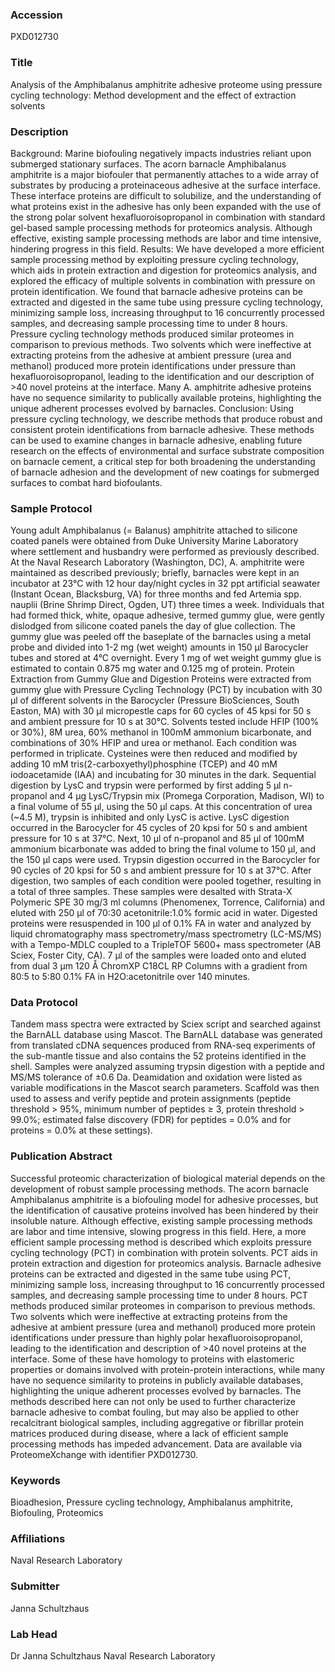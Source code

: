 ### Accession
PXD012730

### Title
Analysis of the Amphibalanus amphitrite adhesive proteome using pressure cycling technology: Method development and the effect of extraction solvents

### Description
Background: Marine biofouling negatively impacts industries reliant upon submerged stationary surfaces. The acorn barnacle Amphibalanus amphitrite is a major biofouler that permanently attaches to a wide array of substrates by producing a proteinaceous adhesive at the surface interface. These interface proteins are difficult to solubilize, and the understanding of what proteins exist in the adhesive has only been expanded with the use of the strong polar solvent hexafluoroisopropanol in combination with standard gel-based sample processing methods for proteomics analysis. Although effective, existing sample processing methods are labor and time intensive, hindering progress in this field.  Results: We have developed a more efficient sample processing method by exploiting pressure cycling technology, which aids in protein extraction and digestion for proteomics analysis, and explored the efficacy of multiple solvents in combination with pressure on protein identification. We found that barnacle adhesive proteins can be extracted and digested in the same tube using pressure cycling technology, minimizing sample loss, increasing throughput to 16 concurrently processed samples, and decreasing sample processing time to under 8 hours. Pressure cycling technology methods produced similar proteomes in comparison to previous methods. Two solvents which were ineffective at extracting proteins from the adhesive at ambient pressure (urea and methanol) produced more protein identifications under pressure than hexafluoroisopropanol, leading to the identification and our description of >40 novel proteins at the interface. Many A. amphitrite adhesive proteins have no sequence similarity to publically available proteins, highlighting the unique adherent processes evolved by barnacles.  Conclusion: Using pressure cycling technology, we describe methods that produce robust and consistent protein identifications from barnacle adhesive. These methods can be used to examine changes in barnacle adhesive, enabling future research on the effects of environmental and surface substrate composition on barnacle cement, a critical step for both broadening the understanding of barnacle adhesion and the development of new coatings for submerged surfaces to combat hard biofoulants.

### Sample Protocol
Young adult Amphibalanus (= Balanus) amphitrite attached to silicone coated panels were obtained from Duke University Marine Laboratory where settlement and husbandry were performed as previously described. At the Naval Research Laboratory (Washington, DC), A. amphitrite were maintained as described previously; briefly, barnacles were kept in an incubator at 23°C with 12 hour day/night cycles in 32 ppt artificial seawater (Instant Ocean, Blacksburg, VA) for three months and fed Artemia spp. nauplii (Brine Shrimp Direct, Ogden, UT) three times a week.  Individuals that had formed thick, white, opaque adhesive, termed gummy glue, were gently dislodged from silicone coated panels the day of glue collection. The gummy glue was peeled off the baseplate of the barnacles using a metal probe and divided into 1-2 mg (wet weight) amounts in 150 µl Barocycler tubes and stored at 4°C overnight. Every 1 mg of wet weight gummy glue is estimated to contain 0.875 mg water and 0.125 mg of protein.  Protein Extraction from Gummy Glue and Digestion  Proteins were extracted from gummy glue with Pressure Cycling Technology (PCT) by incubation with 30 µl of different solvents in the Barocycler (Pressure BioSciences, South Easton, MA) with 30 µl micropestle caps for 60 cycles of 45 kpsi for 50 s and ambient pressure for 10 s at 30°C. Solvents tested include HFIP (100% or 30%), 8M urea, 60% methanol in 100mM ammonium bicarbonate, and combinations of 30% HFIP and urea or methanol. Each condition was performed in triplicate.  Cysteines were then reduced and modified by adding 10 mM tris(2-carboxyethyl)phosphine (TCEP) and 40 mM iodoacetamide (IAA) and incubating for 30 minutes in the dark. Sequential digestion by LysC and trypsin were performed by first adding 5 µl n-propanol and 4 µg LysC/Trypsin mix (Promega Corporation, Madison, WI) to a final volume of 55 µl, using the 50 µl caps. At this concentration of urea (~4.5 M), trypsin is inhibited and only LysC is active. LysC digestion occurred in the Barocycler for 45 cycles of 20 kpsi for 50 s and ambient pressure for 10 s at 37°C. Next, 10 µl of n-propanol and 85 µl of 100mM ammonium bicarbonate was added to bring the final volume to 150 µl, and the 150 µl caps were used. Trypsin digestion occurred in the Barocycler for 90 cycles of 20 kpsi for 50 s and ambient pressure for 10 s at 37°C.   After digestion, two samples of each condition were pooled together, resulting in a total of three samples. These samples were desalted with Strata-X Polymeric SPE 30 mg/3 ml columns (Phenomenex, Torrence, California) and eluted with 250 µl of 70:30 acetonitrile:1.0% formic acid in water.  Digested proteins were resuspended in 100 µl of 0.1% FA in water and analyzed by liquid chromatography mass spectrometry/mass spectrometry (LC-MS/MS) with a Tempo-MDLC coupled to a TripleTOF 5600+ mass spectrometer (AB Sciex, Foster City, CA). 7 µl of the samples were loaded onto and eluted from dual 3 µm 120 Å ChromXP C18CL RP Columns with a gradient from 80:5 to 5:80 0.1% FA in H2O:acetonitrile over 140 minutes.

### Data Protocol
Tandem mass spectra were extracted by Sciex script and searched against the BarnALL database using Mascot. The BarnALL database was generated from translated cDNA sequences produced from RNA-seq experiments of the sub-mantle tissue and also contains the 52 proteins identified in the shell. Samples were analyzed assuming trypsin digestion with a peptide and MS/MS tolerance of ±0.6 Da. Deamidation and oxidation were listed as variable modifications in the Mascot search parameters. Scaffold was then used to assess and verify peptide and protein assignments (peptide threshold > 95%, minimum number of peptides ≥ 3, protein threshold > 99.0%; estimated false discovery (FDR) for peptides = 0.0% and for proteins = 0.0% at these settings).

### Publication Abstract
Successful proteomic characterization of biological material depends on the development of robust sample processing methods. The acorn barnacle Amphibalanus amphitrite is a biofouling model for adhesive processes, but the identification of causative proteins involved has been hindered by their insoluble nature. Although effective, existing sample processing methods are labor and time intensive, slowing progress in this field. Here, a more efficient sample processing method is described which exploits pressure cycling technology (PCT) in combination with protein solvents. PCT aids in protein extraction and digestion for proteomics analysis. Barnacle adhesive proteins can be extracted and digested in the same tube using PCT, minimizing sample loss, increasing throughput to 16 concurrently processed samples, and decreasing sample processing time to under 8 hours. PCT methods produced similar proteomes in comparison to previous methods. Two solvents which were ineffective at extracting proteins from the adhesive at ambient pressure (urea and methanol) produced more protein identifications under pressure than highly polar hexafluoroisopropanol, leading to the identification and description of &gt;40 novel proteins at the interface. Some of these have homology to proteins with elastomeric properties or domains involved with protein-protein interactions, while many have no sequence similarity to proteins in publicly available databases, highlighting the unique adherent processes evolved by barnacles. The methods described here can not only be used to further characterize barnacle adhesive to combat fouling, but may also be applied to other recalcitrant biological samples, including aggregative or fibrillar protein matrices produced during disease, where a lack of efficient sample processing methods has impeded advancement. Data are available via ProteomeXchange with identifier PXD012730.

### Keywords
Bioadhesion, Pressure cycling technology, Amphibalanus amphitrite, Biofouling, Proteomics

### Affiliations
Naval Research Laboratory

### Submitter
Janna Schultzhaus

### Lab Head
Dr Janna Schultzhaus
Naval Research Laboratory



